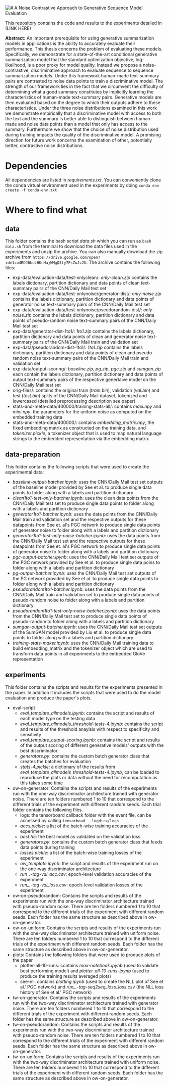 ![# A Noise Contrastive Approach to Generative Sequence Model Evaluation](https://github.com/peglegpete/gen-seq-noise/blob/master/git-title.png)

This repository contains the code and results to the experiments detailed in (LINK HERE)

**Abstract:** An important prerequisite for using generative summarization models in applications is the ability to accurately evaluate their performance. This thesis concerns the problem of evaluating these models. Specifically, we demonstrate for a state-of-the-art conditional generative summarization model that the standard optimization objective, log-likelihood, is a poor proxy for model quality. Instead we propose a noise-contrastive, discriminative approach to evaluate sequence to sequence summarization models. Under this framework human-made text-summary pairs are contrasted to noise data points to train a discriminative model. The strength of our framework lies in the fact that we circumvent the difficulty of determining what a good summary constitutes by implicitly learning the characteristics of human-made text-summary pairs. Generative models are then evaluated based on the degree to which their outputs adhere to these characteristics. Under the three noise distributions examined in this work we demonstrate empirically that a discriminative model with access to both the text and the summary is better able to distinguish between human-made and noise data points than a model that only has access to the summary. Furthermore we show that the choice of noise distribution used during training impacts the quality of the discriminative model. A promising direction for future work concerns the examination of other, potentially better, contrastive noise distributions.
# Dependencies
All dependencies are listed in *requirements.txt*. You can conveniently clone the conda virtual environment used in the experiments by doing `conda env create -f conda-env.txt`

# Where to find what
## data
This folder contains the bash script *data.sh* which you can run as `bash data.sh` from the terminal to download the data files used in the experiments and unzip the archive. You can also manually download the zip archive from `https://drive.google.com/open?id=1zo4RDJ6boLHKnHajWMgQ3ty7PsZuJz2U`. The archive contains the following files:
- exp-data/evaluation-data/test-onlyclean/: *only-clean.zip* contains the labels dictionary, partition dictionary and data points of clean text-summary pairs of the CNN/Daily Mail test set
- exp-data/evaluation-data/test-onlynoise/generator-dist/: *only-noise.zip* contains the labels dictionary, partition dictionary and data points of generator noise text-summary pairs of the CNN/Daily Mail test set
- exp-data/evaluation-data/test-onlynoise/pseudorandom-dist/: *only-noise.zip* contains the labels dictionary, partition dictionary and data points of pseudo-random noise text-summary pairs of the CNN/Daily Mail test set
- exp-data/generator-dist-1to1/: *1to1.zip* contains the labels dictionary, partition dictionary and data points of clean and generator noise text-summary pairs of the CNN/Daily Mail train and validation set
- exp-data/pseudorandom-dist-1to1/: *1to1.zip* contains the labels dictionary, partition dictionary and data points of clean and pseudo-random noise text-summary pairs of the CNN/Daily Mail train and validation set
- exp-data/output-scoring/: *baseline.zip*, *pg.zip*, *pgc.zip* and *sumgan.zip* each contain the labels dictionary, partition dictionary and data points of output text-summary pairs of the respective genertaive model on the CNN/Daily Mail test set
- orig-files/: contains the original train (*train.bin*), validation (*val.bin*) and test (*test.bin*) splits of the CNN/Daily Mail dataset, tokenized and lowercased (detailed preprocessing description see paper)
- stats-and-meta-data/400000/training-stats-all/: contains *maxi.npy* and *mini.npy*, the parameters for the uniform noise as computed on the embedded training data
- stats-and-meta-data/400000/: contains *embedding_matrix.npy*, the fixed embedding matrix as constructed on the training data, and *tokenizer.pickle*, a tokenizer object that is used to map natural language strings to the embedded representation via the embedding matrix

## data-preparation
This folder contains the following scripts that were used to create the experimental data:
- *baseline-output-batcher.ipynb*: uses the CNN/Daily Mail test set outputs of the baseline model provided by See et al. to produce single data points to folder along with a labels and partition dictionary
- *clean1to1-test-only-batcher.ipynb*: uses the clean data points from the CNN/Daily Mail test set to produce single data points to folder along with a labels and partition dictionary
- *generator1to1-batcher.ipynb*: uses the data points from the CNN/Daily Mail train and validation set and the respective outputs for these datapoints from See et. al's PGC network to produce single data points of generator noise to folder along with a labels and partition dictionary
- *generator1to1-test-only-noise-batcher.ipynb*: uses the data points from the CNN/Daily Mail test set and the respective outputs for these datapoints from See et. al's PGC network to produce single data points of generator noise to folder along with a labels and partition dictionary
- *pgc-output-batcher.ipynb*: uses the CNN/Daily Mail test set outputs of the PGC network provided by See et al. to produce single data poins to folder along with a labels and partition dictionary
- *pg-output-batcher.ipynb*: uses the CNN/Daily Mail test set outputs of the PG network provided by See et al. to produce single data points to folder along with a labels and partition dictionary
- *pseudorandom1to1-batcher.ipynb*: uses the data points from the CNN/Daily Mail train and validation set to produce single data points of pseudo-random noise to folder along with a labels and partition dictionary
- *pseudorandom1to1-test-only-noise-batcher.ipynb*: uses the data points from the CNN/Daily Mail test set to produce single data points of pseudo-random to folder along with a labels and partition dictionary
- *sumgan-output-batcher.ipynb*: uses the CNN/Daily Mail test set outputs of the SumGAN model provided by Liu et al. to produce single data points to folder along with a labels and partition dictionary
- *training-stats-maker.ipynb*: uses the CNN/Daily Mail training data to build embedding_matrix and the tokenizer object which are used to transform data points in all experiments to the embedded GloVe representation
## experiments
This folder contains the scripts and results for the experiments presented in the paper. In addition it includes the scripts that were used to do the model evaluation and produce the paper's plots.
- eval-script
  - *eval_template_allmodels.ipynb*: contains the script and results of each model type on the testing data
  - *eval_template_allmodels_threshold-tests-4.ipynb*: contains the script and results of the threshold anaylsis with respect to specificity and sensitivity
  - *eval_template_output-scoring.ipynb*: contains the script and results of the output scoring of different generative models' outputs with the best discriminator
  - *generators.py*: contains the custom batch generator class that creates the batches for evaluation
  - *stats-4.pickle*: a dictionary of the results from *eval_template_allmodels_threshold-tests-4.ipynb*, can be loaded to reproduce the plots or data without the need for recomputation as this takes some time
- ow-on-generator: Contains the scripts and results of the experiments run with the one-way discriminator architecture trained with generator noise. There are ten folders numbered 1 to 10 that correspond to the different trials of the experiment with different random seeds. Each trial folder contains the following files.
  - logs: the tensorboard callback folder with the event file, can be accessed by calling `tensorboad --logdir=/logs`
  - *accs.pickle*: a list of the batch-wise training accuracies of the experiment
  - *best.h5*: the best model as validated on the validation loss
  - *generators.py*: contains the custom batch generator class that feeds data points during training
  - *losses.pickle*: a list of the batch-wise training losses of the experiment
  - *ow_template.ipynb*: the script and results of the experiment run on the one-way discriminator architecture
  - *run_.-tag-val_acc.csv*: epoch-level validation accuracies of the experiment
  - *run_.-tag-val_loss.csv*: epoch-level validation losses of the experiment
- ow-on-pseudorandom: Contains the scripts and results of the experiments run with the one-way discriminator architecture trained with pseudo-random noise. There are ten folders numbered 1 to 10 that correspond to the different trials of the experiment with different random seeds. Each folder has the same structure as described above in ow-on-generator.
- ow-on-uniform: Contains the scripts and results of the experiments run with the one-way discriminator architecture trained with uniform noise. There are ten folders numbered 1 to 10 that correspond to the different trials of the experiment with different random seeds. Each folder has the same structure as described above in ow-on-generator.
- plots: Contains the following folders that were used to produce plots of the paper
  - plotter-all-10-runs: contains *max-notebook.ipynb* (used to validate best performing model) and *plotter-all-10-runs-ipynb* (used to produce the training results averaged plots)
  - see-nll: contains *plotting.ipynb* (used to create the NLL plot of See et al.' PGC network) and *run_.-tag-seq2seq_loss_loss.csv* (the NLL loss history of See et al.' PGC network)
- tw-on-generator: Contains the scripts and results of the experiments run with the two-way discriminator architecture trained with generator noise. There are ten folders numbered 1 to 10 that correspond to the different trials of the experiment with different random seeds. Each folder has the same structure as described above in ow-on-generator.
- tw-on-pseudorandom: Contains the scripts and results of the experiments run with the two-way discriminator architecture trained with pseudo-random noise. There are ten folders numbered 1 to 10 that correspond to the different trials of the experiment with different random seeds. Each folder has the same structure as described above in ow-on-generator.
- tw-on-uniform: Contains the scripts and results of the experiments run with the two-way discriminator architecture trained with uniform noise. There are ten folders numbered 1 to 10 that correspond to the different trials of the experiment with different random seeds. Each folder has the same structure as described above in ow-on-generator.
